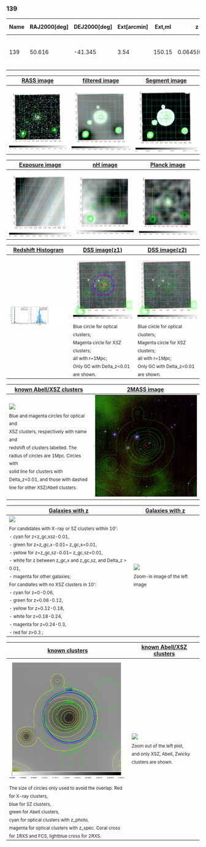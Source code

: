 <div STYLE="page-break-after: always;"></div>

### 139

|Name|RAJ2000[deg]|DEJ2000[deg] |Ext[arcmin]| Ext,ml | z | z_src| C|GC(XSZ,Delta_z<0.01)| GC(OPT,Delta_z<0.01)|GC| R_sig[arcmin] | R500[arcmin] | R500[Mpc]| CRsig[c/s] | CR500[c/s] |L500[1E44 erg/s]|F500[1E-12 erg/s/cm^2]| M500[1E14 Msun]|Tx[keV]|Cnt_sig|Beta|Rc[arcmin]|Comment|Alias|
|---|---|---|---|---|---|------|---|--------|---------|----------|---|---|---|---|---|---|---|---|---|---|---|---|---|---|
|139| 50.616| -41.345| 3.54| 150.15| 0.0645(0.005)| z1, z_xsz| B| MCXC, PSZ2, Tar| A, N, W| A, MCXC, N, PSZ2, Tar, W| 9.288| 11.153| 0.830| 0.320(0.036)| 0.331(0.037)| 0.637(0.043)| 6.341(0.428)| 1.73(0.06)| 3.06(0.07)| 145.3| 0.950(-0.067+0.037)| 6.442(-0.514+0.388)| -| k437|

|[RASS image](../image/139/139_img.pdf)|[filtered image](../image/139/139_fil.pdf)|[Segment image](../image/139/139_seg.pdf)|
|-------------------|--------------------|-------------------|
| <img src="../image/139/139_img.png" width="300">  | <img src="../image/139/139_fil.png" width="300">   | <img src="../image/139/139_seg.png" width="300">  |

|[Exposure image](../image/139/139_mex.pdf)| [nH image](../image/139/139_nh.pdf)| [Planck image](../image/139/139_p.pdf)|
|-------------------|--------------------|-------------------|
|<img src="../image/139/139_mex.png" width="300">   | <img src="../image/139/139_nh.png" width="300">    | <img src="../image/139/139_p.png" width="300"> |

|[Redshift Histogram](../image/139/139_zg.pdf) | [DSS image(z1)](../image/139/139_dss_z1.pdf)      |  [DSS image(z2)](../image/139/139_dss_z2.pdf)    |
|-------------------|--------------------|-------------------|
|<img src="../image/139/139_zg.png" width="300"> |<img src="../image/139/139_dss_z1.png" width="300"> <sub><br>Blue circle for optical clusters; <br>Magenta circle for XSZ clusters; <br>all with r=1Mpc; <br>Only GC with Delta_z<0.01 are shown. </sub>| <img src="../image/139/139_dss_z2.png" width="300"><sub><br>Blue circle for optical clusters; <br>Magenta circle for XSZ clusters; <br>all with r=1Mpc; <br>Only GC with Delta_z<0.01 are shown. </sub> |

|[known Abell/XSZ clusters](../image/139/139_m.pdf) | [2MASS image](../image/139/139_2mass.pdf)      |
|-------------------|-------------------|
|<img src=../image/139/139_m.png width="300"> <br><sub>Blue and magenta circles for optical and <br>XSZ clusters, respectively with name and <br>redshift of clusters labelled. The <br>radius of circles are 1Mpc. Circles with <br>solid line for clusters with <br>Delta_z<0.01, and those with dashed <br>line for other XSZ/Abell clusters.        </sub>|<img src="../image/139/139_2mass.png" width="300">  |

|[Galaxies with z](../image/139/139_opt_ned.pdf) |[Galaxies with z](../image/139/139_opt_ned_zoom.pdf) |
|-------------------|-------------------|
| <img src=../image/139/139_opt_ned.png width="300"> <br><sub> For candidates with X-ray or SZ clusters within 10': <br> - cyan for z<z_gc,xsz-0.01, <br> - green for z=z_gc,x-0.01~ z_gc,x+0.01, <br> - yellow for z=z_gc,sz-0.01~ z_gc,sz+0.01, <br> - white for z between z_gc,x and z_gc,sz, and Delta_z > 0.01, <br> - magenta for other galaxies; <br>For candiates with no XSZ clusters in 10': <br> - cyan for z=0-0.06, <br> - green for z=0.06-0.12, <br> - yellow for z=0.12-0.18, <br> - white for z=0.18-0.24, <br> - magenta for z=0.24-0.3, <br> - red for z>0.3 ;  </sub>|<img src=../image/139/139_opt_ned_zoom.png width="300">  <br><sub> Zoom-in image of the left image</sub>|

|[known clusters](../image/139/139_gc.pdf) |[known Abell/XSZ clusters](../image/139/139_gc_large.pdf) |
|-------------------|-------------------|
| <img src=../image/139/139_gc.png width="300"> <br><sub> The size of circles only used to avoid the overlap. Red for X-ray clusters, <br> blue for SZ clusters, <br> green for Abell clusters, <br> cyan for optical clusters with z_photo, <br> magenta for optical clusters with z_spec. Coral cross for 1RXS and FCS, lightblue cross for 2RXS. </sub>|<img src=../image/139/139_gc_large.png width="300"> <br><sub> Zoom out of the left plot, <br> and only XSZ, Abell, Zwicky clusters are shown. </sub> |



